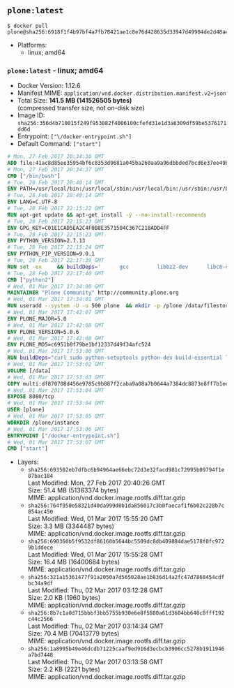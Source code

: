 ## `plone:latest`

```console
$ docker pull plone@sha256:6918f1f4b97bf4a7fb78421ae1c8e76d428635d33947d49904de2d48ae2396ac
```

-	Platforms:
	-	linux; amd64

### `plone:latest` - linux; amd64

-	Docker Version: 1.12.6
-	Manifest MIME: `application/vnd.docker.distribution.manifest.v2+json`
-	Total Size: **141.5 MB (141526505 bytes)**  
	(compressed transfer size, not on-disk size)
-	Image ID: `sha256:356d4b710015f249f953082f4006100cfefd31e1d3a6309df59be5376171dd6d`
-	Entrypoint: `["\/docker-entrypoint.sh"]`
-	Default Command: `["start"]`

```dockerfile
# Mon, 27 Feb 2017 20:34:36 GMT
ADD file:41ac8d85ee35954bf6c8353d9681a045ba260aa9a96dbbded7bcd6e37ee49bea in / 
# Mon, 27 Feb 2017 20:34:37 GMT
CMD ["/bin/bash"]
# Tue, 28 Feb 2017 20:40:14 GMT
ENV PATH=/usr/local/bin:/usr/local/sbin:/usr/local/bin:/usr/sbin:/usr/bin:/sbin:/bin
# Tue, 28 Feb 2017 20:40:14 GMT
ENV LANG=C.UTF-8
# Tue, 28 Feb 2017 22:15:22 GMT
RUN apt-get update && apt-get install -y --no-install-recommends 		ca-certificates 		libgdbm3 		libsqlite3-0 		libssl1.0.0 	&& rm -rf /var/lib/apt/lists/*
# Tue, 28 Feb 2017 22:15:23 GMT
ENV GPG_KEY=C01E1CAD5EA2C4F0B8E3571504C367C218ADD4FF
# Tue, 28 Feb 2017 22:15:23 GMT
ENV PYTHON_VERSION=2.7.13
# Tue, 28 Feb 2017 22:15:24 GMT
ENV PYTHON_PIP_VERSION=9.0.1
# Tue, 28 Feb 2017 22:17:39 GMT
RUN set -ex 	&& buildDeps=' 		gcc 		libbz2-dev 		libc6-dev 		libdb-dev 		libgdbm-dev 		libncurses-dev 		libreadline-dev 		libsqlite3-dev 		libssl-dev 		make 		tcl-dev 		tk-dev 		wget 		xz-utils 		zlib1g-dev 	' 	&& apt-get update && apt-get install -y $buildDeps --no-install-recommends && rm -rf /var/lib/apt/lists/* 		&& wget -O python.tar.xz "https://www.python.org/ftp/python/${PYTHON_VERSION%%[a-z]*}/Python-$PYTHON_VERSION.tar.xz" 	&& wget -O python.tar.xz.asc "https://www.python.org/ftp/python/${PYTHON_VERSION%%[a-z]*}/Python-$PYTHON_VERSION.tar.xz.asc" 	&& export GNUPGHOME="$(mktemp -d)" 	&& gpg --keyserver ha.pool.sks-keyservers.net --recv-keys "$GPG_KEY" 	&& gpg --batch --verify python.tar.xz.asc python.tar.xz 	&& rm -r "$GNUPGHOME" python.tar.xz.asc 	&& mkdir -p /usr/src/python 	&& tar -xJC /usr/src/python --strip-components=1 -f python.tar.xz 	&& rm python.tar.xz 		&& cd /usr/src/python 	&& ./configure 		--enable-shared 		--enable-unicode=ucs4 	&& make -j$(nproc) 	&& make install 	&& ldconfig 			&& wget -O /tmp/get-pip.py 'https://bootstrap.pypa.io/get-pip.py' 		&& python2 /tmp/get-pip.py "pip==$PYTHON_PIP_VERSION" 		&& rm /tmp/get-pip.py 	&& pip install --no-cache-dir --upgrade --force-reinstall "pip==$PYTHON_PIP_VERSION" 	&& [ "$(pip list |tac|tac| awk -F '[ ()]+' '$1 == "pip" { print $2; exit }')" = "$PYTHON_PIP_VERSION" ] 		&& find /usr/local -depth 		\( 			\( -type d -a -name test -o -name tests \) 			-o 			\( -type f -a -name '*.pyc' -o -name '*.pyo' \) 		\) -exec rm -rf '{}' + 	&& apt-get purge -y --auto-remove $buildDeps 	&& rm -rf /usr/src/python ~/.cache
# Tue, 28 Feb 2017 22:17:40 GMT
CMD ["python2"]
# Wed, 01 Mar 2017 17:34:00 GMT
MAINTAINER "Plone Community" http://community.plone.org
# Wed, 01 Mar 2017 17:34:01 GMT
RUN useradd --system -U -u 500 plone  && mkdir -p /plone /data/filestorage /data/blobstorage  && chown -R plone:plone /plone /data
# Wed, 01 Mar 2017 17:42:07 GMT
ENV PLONE_MAJOR=5.0
# Wed, 01 Mar 2017 17:42:08 GMT
ENV PLONE_VERSION=5.0.6
# Wed, 01 Mar 2017 17:42:08 GMT
ENV PLONE_MD5=c6951b0f79be1bf12337d49f34afc524
# Wed, 01 Mar 2017 17:53:00 GMT
RUN buildDeps="curl sudo python-setuptools python-dev build-essential libssl-dev libxml2-dev libxslt1-dev libbz2-dev libjpeg62-turbo-dev"  && runDeps="libxml2 libxslt1.1 libjpeg62 rsync"  && apt-get update  && apt-get install -y --no-install-recommends $buildDeps  && curl -o Plone.tgz -SL https://launchpad.net/plone/$PLONE_MAJOR/$PLONE_VERSION/+download/Plone-$PLONE_VERSION-UnifiedInstaller.tgz  && echo "$PLONE_MD5 Plone.tgz" | md5sum -c -  && tar -xzf Plone.tgz  && ./Plone-$PLONE_VERSION-UnifiedInstaller/install.sh       --password=admin       --daemon-user=plone       --owner=plone       --group=plone       --target=/plone       --instance=instance       --var=/data       none  && cd /plone/instance  && sed -i 's/parts =/parts =\n    zeoserver/g' buildout.cfg  && echo '\n[zeoserver]\n<= zeoserver_base\nrecipe = plone.recipe.zeoserver' >> buildout.cfg  && sudo -u plone bin/buildout  && chown -R plone:plone /plone /data  && rm -rf /Plone*  && SUDO_FORCE_REMOVE=yes apt-get purge -y --auto-remove $buildDeps  && apt-get install -y --no-install-recommends $runDeps  && rm -rf /var/lib/apt/lists/*  && rm -rf /plone/buildout-cache/downloads/*  && find /plone \( -type f -a -name '*.pyc' -o -name '*.pyo' \) -exec rm -rf '{}' +
# Wed, 01 Mar 2017 17:53:02 GMT
VOLUME [/data]
# Wed, 01 Mar 2017 17:53:03 GMT
COPY multi:df870708d456e9785c9b887f2caba9a08a7b0644a7384dc8873e8ff7b1eed3b4 in / 
# Wed, 01 Mar 2017 17:53:04 GMT
EXPOSE 8080/tcp
# Wed, 01 Mar 2017 17:53:04 GMT
USER [plone]
# Wed, 01 Mar 2017 17:53:05 GMT
WORKDIR /plone/instance
# Wed, 01 Mar 2017 17:53:06 GMT
ENTRYPOINT ["/docker-entrypoint.sh"]
# Wed, 01 Mar 2017 17:53:07 GMT
CMD ["start"]
```

-	Layers:
	-	`sha256:693502eb7dfbc6b94964ae66ebc72d3e32facd981c72995b09794f1e87bac184`  
		Last Modified: Mon, 27 Feb 2017 20:40:26 GMT  
		Size: 51.4 MB (51363374 bytes)  
		MIME: application/vnd.docker.image.rootfs.diff.tar.gzip
	-	`sha256:764f950e58321d40da999d0b1da856017c3b0faecaf1f6b02c228b7c854ac450`  
		Last Modified: Wed, 01 Mar 2017 15:55:20 GMT  
		Size: 3.3 MB (3344487 bytes)  
		MIME: application/vnd.docker.image.rootfs.diff.tar.gzip
	-	`sha256:690360b5f9532df86160b5644bc5509dc8db409884dae5178f0fc9729b1ddece`  
		Last Modified: Wed, 01 Mar 2017 15:55:28 GMT  
		Size: 16.4 MB (16400684 bytes)  
		MIME: application/vnd.docker.image.rootfs.diff.tar.gzip
	-	`sha256:321a15361477f91a2050a7d565028ae1b836d14a2fc47d7868454cdfbc34a9df`  
		Last Modified: Thu, 02 Mar 2017 03:12:28 GMT  
		Size: 2.0 KB (1960 bytes)  
		MIME: application/vnd.docker.image.rootfs.diff.tar.gzip
	-	`sha256:8b7c1a0d715bbbf3bb5755b930e6e8f5880a61d3604bb640c8fff192c44c2566`  
		Last Modified: Thu, 02 Mar 2017 03:14:34 GMT  
		Size: 70.4 MB (70413779 bytes)  
		MIME: application/vnd.docker.image.rootfs.diff.tar.gzip
	-	`sha256:1a8995b49e46dcdb71225caaf9ed916d3ecbcb3906cc5278b1911946a7bd7448`  
		Last Modified: Thu, 02 Mar 2017 03:13:58 GMT  
		Size: 2.2 KB (2221 bytes)  
		MIME: application/vnd.docker.image.rootfs.diff.tar.gzip

